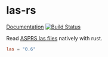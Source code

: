 las-rs
======

[Documentation](http://docs.rs/las)
[![Build Status](https://travis-ci.org/gadomski/las-rs.svg?branch=master)](https://travis-ci.org/gadomski/las-rs)

Read [ASPRS las files](http://www.asprs.org/Committee-General/LASer-LAS-File-Format-Exchange-Activities.html) natively with rust.

```toml
las = "0.6"
```

